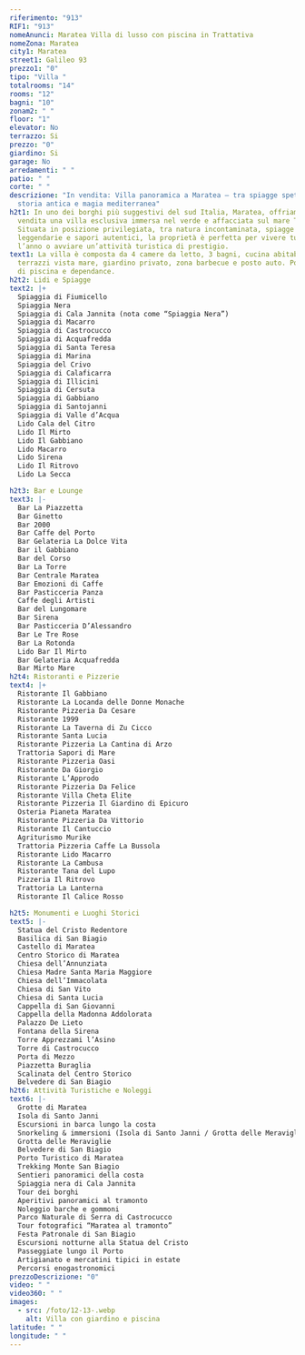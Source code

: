 ```yaml
---
riferimento: "913"
RIF1: "913"
nomeAnunci: Maratea Villa di lusso con piscina in Trattativa
nomeZona: Maratea
city1: Maratea
street1: Galileo 93
prezzo1: "0"
tipo: "Villa "
totalrooms: "14"
rooms: "12"
bagni: "10"
zonam2: " "
floor: "1"
elevator: No
terrazzo: Si
prezzo: "0"
giardino: Si
garage: No
arredamenti: " "
patio: " "
corte: " "
descrizione: "In vendita: Villa panoramica a Maratea – tra spiagge spettacolari,
  storia antica e magia mediterranea"
h2t1: In uno dei borghi più suggestivi del sud Italia, Maratea, offriamo in
  vendita una villa esclusiva immersa nel verde e affacciata sul mare Tirreno.
  Situata in posizione privilegiata, tra natura incontaminata, spiagge
  leggendarie e sapori autentici, la proprietà è perfetta per vivere tutto
  l’anno o avviare un’attività turistica di prestigio.
text1: La villa è composta da 4 camere da letto, 3 bagni, cucina abitabile, ampi
  terrazzi vista mare, giardino privato, zona barbecue e posto auto. Possibilità
  di piscina e dependance.
h2t2: Lidi e Spiagge
text2: |+
  Spiaggia di Fiumicello
  Spiaggia Nera
  Spiaggia di Cala Jannita (nota come “Spiaggia Nera”)
  Spiaggia di Macarro
  Spiaggia di Castrocucco
  Spiaggia di Acquafredda
  Spiaggia di Santa Teresa
  Spiaggia di Marina
  Spiaggia del Crivo
  Spiaggia di Calaficarra
  Spiaggia di Illicini
  Spiaggia di Cersuta
  Spiaggia di Gabbiano
  Spiaggia di Santojanni
  Spiaggia di Valle d’Acqua
  Lido Cala del Citro
  Lido Il Mirto
  Lido Il Gabbiano
  Lido Macarro
  Lido Sirena
  Lido Il Ritrovo
  Lido La Secca

h2t3: Bar e Lounge
text3: |-
  Bar La Piazzetta
  Bar Ginetto
  Bar 2000
  Bar Caffe del Porto
  Bar Gelateria La Dolce Vita
  Bar il Gabbiano
  Bar del Corso
  Bar La Torre
  Bar Centrale Maratea
  Bar Emozioni di Caffe
  Bar Pasticceria Panza
  Caffe degli Artisti
  Bar del Lungomare
  Bar Sirena
  Bar Pasticceria D’Alessandro
  Bar Le Tre Rose
  Bar La Rotonda
  Lido Bar Il Mirto
  Bar Gelateria Acquafredda
  Bar Mirto Mare
h2t4: Ristoranti e Pizzerie
text4: |+
  Ristorante Il Gabbiano
  Ristorante La Locanda delle Donne Monache
  Ristorante Pizzeria Da Cesare
  Ristorante 1999
  Ristorante La Taverna di Zu Cicco
  Ristorante Santa Lucia
  Ristorante Pizzeria La Cantina di Arzo
  Trattoria Sapori di Mare
  Ristorante Pizzeria Oasi
  Ristorante Da Giorgio
  Ristorante L’Approdo
  Ristorante Pizzeria Da Felice
  Ristorante Villa Cheta Elite
  Ristorante Pizzeria Il Giardino di Epicuro
  Osteria Pianeta Maratea
  Ristorante Pizzeria Da Vittorio
  Ristorante Il Cantuccio
  Agriturismo Murike
  Trattoria Pizzeria Caffe La Bussola
  Ristorante Lido Macarro
  Ristorante La Cambusa
  Ristorante Tana del Lupo
  Pizzeria Il Ritrovo
  Trattoria La Lanterna
  Ristorante Il Calice Rosso

h2t5: Monumenti e Luoghi Storici
text5: |-
  Statua del Cristo Redentore
  Basilica di San Biagio
  Castello di Maratea
  Centro Storico di Maratea
  Chiesa dell’Annunziata
  Chiesa Madre Santa Maria Maggiore
  Chiesa dell’Immacolata
  Chiesa di San Vito
  Chiesa di Santa Lucia
  Cappella di San Giovanni
  Cappella della Madonna Addolorata
  Palazzo De Lieto
  Fontana della Sirena
  Torre Apprezzami l’Asino
  Torre di Castrocucco
  Porta di Mezzo
  Piazzetta Buraglia
  Scalinata del Centro Storico
  Belvedere di San Biagio
h2t6: Attività Turistiche e Noleggi
text6: |-
  Grotte di Maratea
  Isola di Santo Janni
  Escursioni in barca lungo la costa
  Snorkeling & immersioni (Isola di Santo Janni / Grotta delle Meraviglie)
  Grotta delle Meraviglie
  Belvedere di San Biagio
  Porto Turistico di Maratea
  Trekking Monte San Biagio
  Sentieri panoramici della costa
  Spiaggia nera di Cala Jannita
  Tour dei borghi
  Aperitivi panoramici al tramonto
  Noleggio barche e gommoni
  Parco Naturale di Serra di Castrocucco
  Tour fotografici “Maratea al tramonto”
  Festa Patronale di San Biagio
  Escursioni notturne alla Statua del Cristo
  Passeggiate lungo il Porto
  Artigianato e mercatini tipici in estate
  Percorsi enogastronomici
prezzoDescrizione: "0"
video: " "
video360: " "
images:
  - src: /foto/12-13-.webp
    alt: Villa con giardino e piscina
latitude: " "
longitude: " "
---
```

